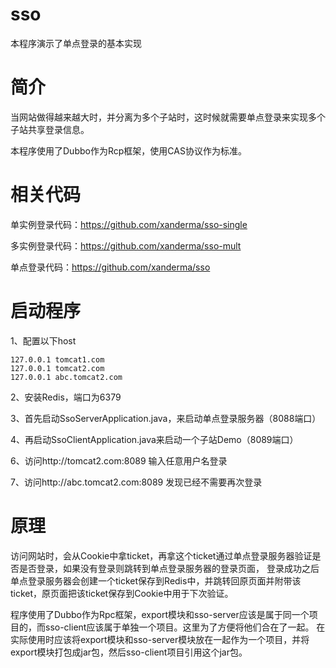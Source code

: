 # sso
本程序演示了单点登录的基本实现

# 简介

当网站做得越来越大时，并分离为多个子站时，这时候就需要单点登录来实现多个子站共享登录信息。

本程序使用了Dubbo作为Rcp框架，使用CAS协议作为标准。

# 相关代码

单实例登录代码：https://github.com/xanderma/sso-single

多实例登录代码：https://github.com/xanderma/sso-mult

单点登录代码：https://github.com/xanderma/sso

# 启动程序

1、配置以下host
```
127.0.0.1 tomcat1.com
127.0.0.1 tomcat2.com
127.0.0.1 abc.tomcat2.com
```

2、安装Redis，端口为6379

3、首先启动SsoServerApplication.java，来启动单点登录服务器（8088端口）

4、再启动SsoClientApplication.java来启动一个子站Demo（8089端口）

6、访问http://tomcat2.com:8089 输入任意用户名登录

7、访问http://abc.tomcat2.com:8089 发现已经不需要再次登录

# 原理
访问网站时，会从Cookie中拿ticket，再拿这个ticket通过单点登录服务器验证是否是否登录，如果没有登录则跳转到单点登录服务器的登录页面，
登录成功之后单点登录服务器会创建一个ticket保存到Redis中，并跳转回原页面并附带该ticket，原页面把该ticket保存到Cookie中用于下次验证。

程序使用了Dubbo作为Rpc框架，export模块和sso-server应该是属于同一个项目的，而sso-client应该属于单独一个项目。这里为了方便将他们合在了一起。
在实际使用时应该将export模块和sso-server模块放在一起作为一个项目，并将export模块打包成jar包，然后sso-client项目引用这个jar包。
